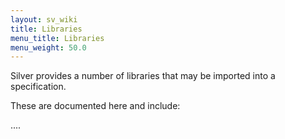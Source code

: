 ```yaml
---
layout: sv_wiki
title: Libraries
menu_title: Libraries
menu_weight: 50.0
---
```


Silver provides a number of libraries that may be imported into a
specification. 

These are documented here and include:

....
